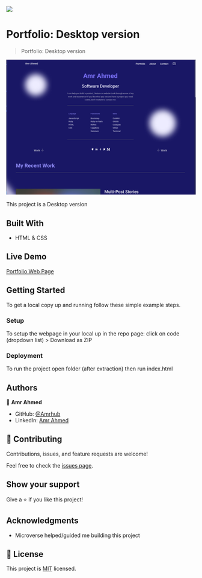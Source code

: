 ![](https://img.shields.io/badge/Microverse-blueviolet)

# Portfolio: Desktop version

> Portfolio: Desktop version

![screenshot](./app_screenshot.png)

This project is a Desktop version

## Built With

- HTML & CSS

## Live Demo

[Portfolio Web Page](https://amrhub.github.io/myPortfolio/)

## Getting Started

To get a local copy up and running follow these simple example steps.

### Setup

To setup the webpage in your local up in the repo page:
click on code (dropdown list) > Download as ZIP

### Deployment

To run the project open folder (after extraction) then run index.html

## Authors

👤 **Amr Ahmed**

- GitHub: [@Amrhub](https://github.com/Amrhub/)
- LinkedIn: [Amr Ahmed](https://www.linkedin.com/in/amr-ahmed-655420191/)

## 🤝 Contributing

Contributions, issues, and feature requests are welcome!

Feel free to check the [issues page](../../issues/).

## Show your support

Give a ⭐️ if you like this project!

## Acknowledgments

- Microverse helped/guided me building this project

## 📝 License

This project is [MIT](./MIT.md) licensed.
